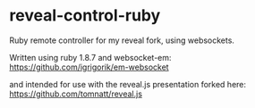 reveal-control-ruby
===================

Ruby remote controller for my reveal fork, using websockets.

Written using ruby 1.8.7 and websocket-em:
https://github.com/igrigorik/em-websocket

and intended for use with the reveal.js presentation forked here:
https://github.com/tomnatt/reveal.js
